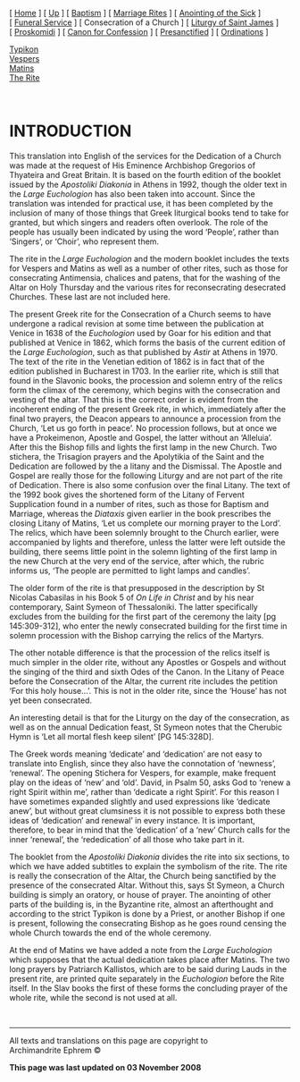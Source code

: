 \[ [Home](index.md) \] \[ [Up](eucholog.md) \]
\[ [Baptism](baptism.md) \] \[ [Marriage Rites](marriage.md) \]
\[ [Anointing of the Sick](anointin.md) \]
\[ [Funeral Service](funeral.md) \] \[ Consecration of a Church \]
\[ [Liturgy of Saint James](lit-james.md) \]
\[ [Proskomidi](proskomidi.md) \]
\[ [Canon for Confession](canon_for_confession.md) \]
\[ [Presanctified](presanctified.md) \]
\[ [Ordinations](ordinations.md) \]

[Typikon](typikon.md)  
[Vespers](dedic-ves.md)  
[Matins](dedic-mat.md)  
[The Rite](therite.md)

 

# INTRODUCTION

This translation into English of the services for the Dedication of a
Church was made at the request of His Eminence Archbishop Gregorios of
Thyateira and Great Britain. It is based on the fourth edition of the
booklet issued by the *Apostoliki Diakonia* in Athens in 1992, though
the older text in the *Large Euchologion* has also been taken into
account. Since the translation was intended for practical use, it has
been completed by the inclusion of many of those things that Greek
liturgical books tend to take for granted, but which singers and readers
often overlook. The role of the people has usually been indicated by
using the word ‘People’, rather than ‘Singers’, or ‘Choir’, who
represent them.

The rite in the *Large Euchologion* and the modern booklet includes the
texts for Vespers and Matins as well as a number of other rites, such as
those for consecrating Antimensia, chalices and patens, that for the
washing of the Altar on Holy Thursday and the various rites for
reconsecrating desecrated Churches. These last are not included here.

The present Greek rite for the Consecration of a Church seems to have
undergone a radical revision at some time between the publication at
Venice in 1638 of the *Euchologion* used by Goar for his edition and
that published at Venice in 1862, which forms the basis of the current
edition of the *Large Euchologion*, such as that published by *Astir* at
Athens in 1970. The text of the rite in the Venetian edition of 1862 is
in fact that of the edition published in Bucharest in 1703. In the
earlier rite, which is still that found in the Slavonic books, the
procession and solemn entry of the relics form the climax of the
ceremony, which begins with the consecration and vesting of the altar.
That this is the correct order is evident from the incoherent ending of
the present Greek rite, in which, immediately after the final two
prayers, the Deacon appears to announce a procession from the Church,
‘Let us go forth in peace’. No procession follows, but at once we have
a Prokeimenon, Apostle and Gospel, the latter without an ‘Alleluia’.
After this the Bishop fills and lights the first lamp in the new Church.
Two stichera, the Trisagion prayers and the Apolytikia of the Saint and
the Dedication are followed by the a litany and the Dismissal. The
Apostle and Gospel are really those for the following Liturgy and are
not part of the rite of Dedication. There is also some confusion over
the final Litany. The text of the 1992 book gives the shortened form of
the Litany of Fervent Supplication found in a number of rites, such as
those for Baptism and Marriage, whereas the *Diataxis* given earlier in
the book prescribes the closing Litany of Matins, ‘Let us complete our
morning prayer to the Lord’. The relics, which have been solemnly
brought to the Church earlier, were accompanied by lights and therefore,
unless the latter were left outside the building, there seems little
point in the solemn lighting of the first lamp in the new Church at the
very end of the service, after which, the rubric informs us, ‘The people
are permitted to light lamps and candles’.

The older form of the rite is that presupposed in the description by St
Nicolas Cabasilas in his Book 5 of *On Life in Christ* and by his near
contemporary, Saint Symeon of Thessaloniki. The latter specifically
excludes from the building for the first part of the ceremony the laity
\[pg 145:309-312\], who enter the newly consecrated building for the
first time in solemn procession with the Bishop carrying the relics of
the Martyrs.

The other notable difference is that the procession of the relics itself
is much simpler in the older rite, without any Apostles or Gospels and
without the singing of the third and sixth Odes of the Canon. In the
Litany of Peace before the Consecration of the Altar, the current rite
includes the petition ‘For this holy house…’. This is not in the older
rite, since the ‘House’ has not yet been consecrated.

An interesting detail is that for the Liturgy on the day of the
consecration, as well as on the annual Dedication feast, St Symeon notes
that the Cherubic Hymn is ‘Let all mortal flesh keep silent’ \[PG
145:328D\].

The Greek words meaning ‘dedicate’ and ‘dedication’ are not easy to
translate into English, since they also have the connotation of
‘newness’, ‘renewal’. The opening Stichera for Vespers, for example,
make frequent play on the ideas of ‘new’ and ‘old’. David, in Psalm 50,
asks God to ‘renew a right Spirit within me’, rather than ‘dedicate a
right Spirit’. For this reason I have sometimes expanded slightly and
used expressions like ‘dedicate anew’, but without great clumsiness it
is not possible to express both these ideas of ‘dedication’ and renewal’
in every instance. It is important, therefore, to bear in mind that the
‘dedication’ of a ‘new’ Church calls for the inner ‘renewal’, the
‘rededication’ of all those who take part in it.

The booklet from the *Apostoliki Diakonia* divides the rite into six
sections, to which we have added subtitles to explain the symbolism of
the rite. The rite is really the consecration of the Altar, the Church
being sanctified by the presence of the consecrated Altar. Without this,
says St Symeon, a Church building is simply an oratory, or house of
prayer. The anointing of other parts of the building is, in the
Byzantine rite, almost an afterthought and according to the strict
Typikon is done by a Priest, or another Bishop if one is present,
following the consecrating Bishop as he goes round censing the whole
Church towards the end of the whole ceremony.

At the end of Matins we have added a note from the *Large Euchologion*
which supposes that the actual dedication takes place after Matins. The
two long prayers by Patriarch Kallistos, which are to be said during
Lauds in the present rite, are printed quite separately in the
*Euchologion* before the Rite itself. In the Slav books the first of
these forms the concluding prayer of the whole rite, while the second is
not used at all.

 

-----

All texts and translations on this page are copyright to  
Archimandrite Ephrem ©

**This page was last updated on 03 November 2008**

